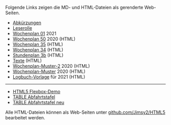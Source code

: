 Folgende Links zeigen die MD- und HTML-Dateien als gerenderte Web-Seiten.
 - [Abkürzungen](https://jimsy2.github.io/Notizen/Abkuerzungen.html)
 - [Leserolle](https://jimsy2.github.io/Notizen/Leserolle.html)
 - [Wochenplan 01](https://jimsy2.github.io/Notizen/Wochenplan_01-2021.html) 2021    
 - [Wochenplan 50](https://jimsy2.github.io/Notizen/Wochenplan50.html) 2020 (HTML)  
 - [Wochenplan 35](https://jimsy2.github.io/Notizen/Wochenplan35.html) (HTML)
 - [Wochenplan 34](https://jimsy2.github.io/Notizen/Wochenplan34.html) (HTML)
 - [Stundenplan 3b](https://jimsy2.github.io/Notizen/Stundenplan34.html) (HTML)
 - [Texte](https://jimsy2.github.io/Notizen/Texte.html) (HTML)
 - [Wochenplan-Muster-2](https://jimsy2.github.io/Notizen/Wochenplan-Muster-2.html) 2020 (HTML)  
 - [Wochenplan-Muster](https://jimsy2.github.io/Notizen/Wochenplan-Muster.html) 2020 (HTML)  
 - [Logbuch-Vorlage](https://jimsy2.github.io/Notizen/Logbuch-Vorlage.html) für 2021 (HTML)
---
 
 - [HTML5 Flexbox-Demo](https://jimsy2.github.io/HTML5/flexbox-demo.html)
 - [TABLE Abfahrtstafel](https://jimsy2.github.io/HTML5/Abfahrtstafel_Lage.html)
 - [TABLE Abfahrtstafel neu](https://jimsy2.github.io/HTML5/Abfahrt_Lage_2018.html)
 
Alle HTML-Dateien können als Web-Seiten unter [github.com/Jimsy2/HTML5](https://github.com/Jimsy2/HTML5/) bearbeitet werden.

